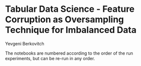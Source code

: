 # Tabular Data Science - Feature Corruption as Oversampling Technique for Imbalanced Data

Yevgeni Berkovitch

The notebooks are numbered according to the order of the run experiments, but can be re-run in any order.
